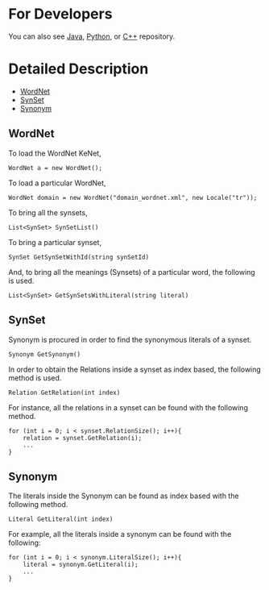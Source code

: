 For Developers
============

You can also see [Java](https://github.com/starlangsoftware/TurkishWordNet), [Python](https://github.com/starlangsoftware/TurkishWordNet-Py), or [C++](https://github.com/starlangsoftware/TurkishWordNet-CPP) repository.

Detailed Description
============

+ [WordNet](#wordnet)
+ [SynSet](#synset)
+ [Synonym](#synonym)

## WordNet

To load the WordNet KeNet,

	WordNet a = new WordNet();

To load a particular WordNet,

	WordNet domain = new WordNet("domain_wordnet.xml", new Locale("tr"));

To bring all the synsets,

	List<SynSet> SynSetList()

To bring a particular synset,

	SynSet GetSynSetWithId(string synSetId)

And, to bring all the meanings (Synsets) of a particular word, the following is used.

	List<SynSet> GetSynSetsWithLiteral(string literal)

## SynSet

Synonym is procured in order to find the synonymous literals of a synset.

	Synonym GetSynonym()
	
In order to obtain the Relations inside a synset as index based, the following method is used.

	Relation GetRelation(int index)

For instance, all the relations in a synset can be found with the following method.



	for (int i = 0; i < synset.RelationSize(); i++){
		relation = synset.GetRelation(i);
		...
	}

## Synonym

The literals inside the Synonym can be found as index based with the following method.

	Literal GetLiteral(int index)

For example, all the literals inside a synonym can be found with the following:

	for (int i = 0; i < synonym.LiteralSize(); i++){
		literal = synonym.GetLiteral(i);
		...
	}
